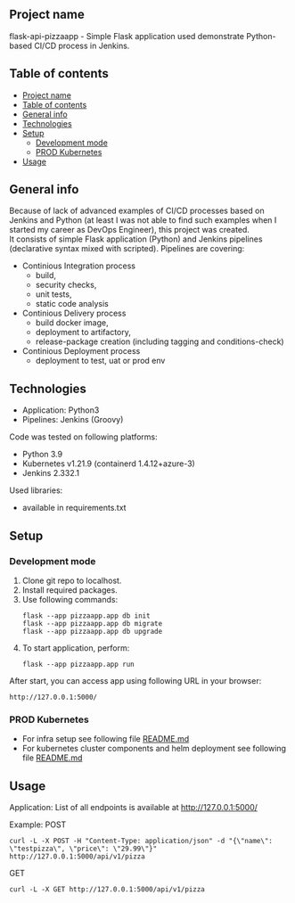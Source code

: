## Project name
flask-api-pizzaapp - Simple Flask application used demonstrate Python-based CI/CD process in Jenkins.

## Table of contents
- [Project name](#project-name)
- [Table of contents](#table-of-contents)
- [General info](#general-info)
- [Technologies](#technologies)
- [Setup](#setup)
  - [Development mode](#development-mode)
  - [PROD Kubernetes](#prod-kubernetes)
- [Usage](#usage)

## General info
Because of lack of advanced examples of CI/CD processes based on Jenkins and Python (at least I was not able to find such examples when I started my career as DevOps Engineer), this project was created.  
It consists of simple Flask application (Python) and Jenkins pipelines (declarative syntax mixed with scripted).
Pipelines are covering:
- Continious Integration process 
  * build,
  * security checks,
  * unit tests,
  * static code analysis
- Continious Delivery process
  * build docker image,
  * deployment to artifactory,
  * release-package creation (including tagging and conditions-check)
- Continious Deployment process
  * deployment to test, uat or prod env
  
## Technologies
* Application: Python3
* Pipelines: Jenkins (Groovy)

Code was tested on following platforms:
* Python 3.9
* Kubernetes v1.21.9 (containerd 1.4.12+azure-3)
* Jenkins 2.332.1

Used libraries:
* available in requirements.txt

## Setup

### Development mode

1. Clone git repo to localhost.
2. Install required packages.
3. Use following commands:
    ```
    flask --app pizzaapp.app db init
    flask --app pizzaapp.app db migrate
    flask --app pizzaapp.app db upgrade
    ```
4. To start application, perform:
    ```
    flask --app pizzaapp.app run
    ```
After start, you can access app using following URL in your browser:
```
http://127.0.0.1:5000/
```
### PROD Kubernetes

* For infra setup see following file [README.md](./infra/terraform/README.md)  
* For kubernetes cluster components and helm deployment see following file [README.md](./infra/kubernetes/README.md)

## Usage

Application:
List of all endpoints is available at http://127.0.0.1:5000/

Example:
POST
```
curl -L -X POST -H "Content-Type: application/json" -d "{\"name\": \"testpizza\", \"price\": \"29.99\"}"  http://127.0.0.1:5000/api/v1/pizza
```
GET
```
curl -L -X GET http://127.0.0.1:5000/api/v1/pizza
```

